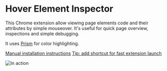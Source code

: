 Hover Element Inspector
=============

This Chrome extension allow viewing page elements code and their attributes by simple mouseover. It's useful for quick page overview, inspections and simple debugging.

It uses [Prism](http://prismjs.com/) for color highlighting.

[Manual installation instructions](http://lifehacker.com/5919997/how-to-install-extensions-that-arent-from-the-official-chrome-web-store)
[Tip: add shortcut for fast extension launch](http://lifehacker.com/add-custom-keyboard-shortcuts-to-chrome-extensions-for-1595322121)


![In action](http://pixelwake.ru/partials/screenshot.jpg)